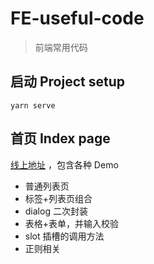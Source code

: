 # FE-useful-code
> 前端常用代码

## 启动 Project setup
```
yarn serve
```

## 首页 Index page
[线上地址](https://zhn4.github.io/FE-useful-code/) ，包含各种 Demo  

- 普通列表页
- 标签+列表页组合
- dialog 二次封装
- 表格+表单，并输入校验
- slot 插槽的调用方法
- 正则相关
